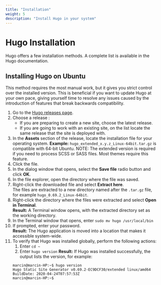 ```yaml
---
title: "Installation"
weight: 5
description: "Install Hugo in your system"
---
```

# Hugo Installation

Hugo offers a few installation methods. A complete list is available in the Hugo documentation.

## Installing Hugo on Ubuntu
This method requires the most manual work, but it gives you strict control over the installed version. This is beneficial if you want to update Hugo at your own pace, giving yourself time to resolve any issues caused by the introduction of features that break backwards compatibility.

1. Go to the [Hugo releases page](https://github.com/gohugoio/hugo/releases).
2. Choose a release :
   - If you are preparing to create a new site, choose the latest release.
   - If you are going to work with an existing site, on the list locate the same release that the site is deployed with.
3. In the **Assets** section of the release, locate the installation file for your operating system.
**Example:** `hugo_extended_x.y.z_Linux-64bit.tar.gz` is compatible with 64-bit Ubuntu.
NOTE: The extended version is required if you need to process SCSS or SASS files. Most themes require this feature.
4. Click the file.
5. In the dialog window that opens, select the **Save file** radio button and click **OK**.
6. In the file explorer, open the directory where the file was saved.
7. Right-click the downloaded file and select **Extract here**.  
   The files are extracted to a new directory named after the `.tar.gz` file, for example `hugo_0.69.2_Linux-64bit`.
8. Right-click the directory where the files were extracted and select **Open in Terminal**.  
**Result:** A Terminal window opens, with the extracted directory set as the working directory.
1. In the Terminal window that opens, enter `sudo mv hugo /usr/local/bin`
2. If prompted, enter your password.  
**Result:** The Hugo application is moved into a location that makes it accessible system-wide.
3. To verify that Hugo was installed globally, perform the following actions:
   1. Enter `cd ~`
   2. Enter `hugo version`
   **Result:** If Hugo was installed successfully, the output lists the version, for example:  
   ```
   marcin@marcin-HP:~$ hugo version
   Hugo Static Site Generator v0.69.2-EC9DCF30/extended linux/amd64 BuildDate: 2020-04-24T07:57:53Z
   marcin@marcin-HP:~$ 
   ```